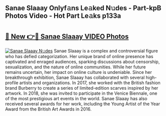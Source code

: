 ## Sanae Slaaay Onlyf𝚊ns Le𝚊ked N𝚞des - Part-kpB Photos Video - Hot Part Le𝚊ks p133a

# <h2><a href="http://ac51785.deff.icu/?id=Sanae+Slaaay">🔗 New 👉🔴 Sanae Slaaay VIDEO Photos</a></h2>

[![Sanae Slaaay N𝚞des](https://i.imgur.com/rIISA9y.gif)](http://ac51785.deff.icu/?id=Sanae+Slaaay)
Sanae Slaaay is a complex and controversial figure who has defied categorization. Her unique brand of online presence has captivated and enraged audiences, sparking discussions about censorship, sexualization, and the nature of online communities. While her future remains uncertain, her impact on online culture is undeniable. Since her breakthrough exhibition, Sanae Slaaay has collaborated with several high-profile artists and organizations. In 2017, she worked with the British fashion brand Burberry to create a series of limited-edition scarves inspired by her artwork. In 2018, she was invited to participate in the Venice Biennale, one of the most prestigious art events in the world. Sanae Slaaay has also received several awards for her work, including the Young Artist of the Year Award from the British Art Awards in 2016.
